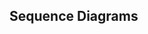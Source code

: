 <div id="title">

## Sequence Diagrams
</div>

<div id="body">

<include src="introduction/container-inParent-asPanel.md" boilerplate />
<include src="basic/container-inParent-asPanel.md" boilerplate />
<include src="objectCreation/container-inParent-asPanel.md" boilerplate />
<include src="objectDeletion/container-inParent-asPanel.md" boilerplate />
<include src="loops/container-inParent-asPanel.md" boilerplate />
<include src="selfInvocation/container-inParent-asPanel.md" boilerplate />
<include src="alternativePaths/container-inParent-asPanel.md" boilerplate />
<include src="optionalPaths/container-inParent-asPanel.md" boilerplate />
<include src="parallelPaths/container-inParent-asPanel.md" boilerplate />
<include src="referenceFrames/container-inParent-asPanel.md" boilerplate />
<include src="minimalNotation/container-inParent-asPanel.md" boilerplate />

</div>